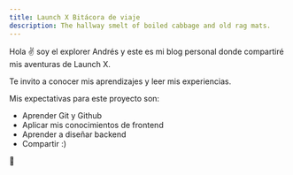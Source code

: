 ```yaml
---
title: Launch X Bitácora de viaje
description: The hallway smelt of boiled cabbage and old rag mats.
---
```


Hola ✌️  soy el explorer Andrés y este es mi blog personal donde compartiré mis aventuras de Launch X.

Te invito a conocer mis aprendizajes y leer mis experiencias.

Mis expectativas para este proyecto son:

- Aprender Git y Github
- Aplicar mis conocimientos de frontend
- Aprender a diseñar backend
- Compartir :)

🚀
